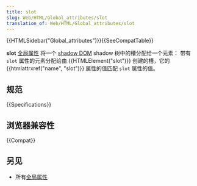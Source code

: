 ```yaml
---
title: slot
slug: Web/HTML/Global_attributes/slot
translation_of: Web/HTML/Global_attributes/slot
---
```

{{HTMLSidebar("Global_attributes")}}{{SeeCompatTable}}

**slot** [全局属性](/en-US/docs/Web/HTML/Global_attributes) 将一个 [shadow DOM](/en-US/docs/Web/Web_Components/Shadow_DOM) shadow 树中的槽分配给一个元素： 带有 `slot` 属性的元素分配给由 {{HTMLElement("slot")}} 创建的槽，它的 {{htmlattrxref("name", "slot")}} 属性的值匹配 `slot` 属性的值。

## 规范

{{Specifications}}

## 浏览器兼容性

{{Compat}}

## 另见

- 所有[全局属性](/en-US/docs/Web/HTML/Global_attributes)
